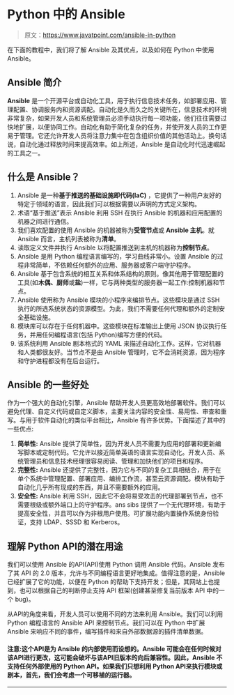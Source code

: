 # Python 中的 Ansible

> 原文：<https://www.javatpoint.com/ansible-in-python>

在下面的教程中，我们将了解 Ansible 及其优点，以及如何在 Python 中使用 Ansible。

## Ansible 简介

**Ansible** 是一个开源平台或自动化工具，用于执行信息技术任务，如部署应用、管理配置、协调服务内和资源调配。自动化是久而久之的关键所在，信息技术的环境非常复杂，如果开发人员和系统管理员必须手动执行每一项功能，他们往往需要过快地扩展，以便协同工作。自动化有助于简化复杂的任务，并使开发人员的工作更易于管理。它还允许开发人员将注意力集中在包含组织价值的其他活动上。换句话说，自动化通过释放时间来提高效率。如上所述，Ansible 是自动化时代迅速崛起的工具之一。

## 什么是 Ansible？

1.  Ansible 是一种**基于推送的基础设施即代码(IaC)** ，它提供了一种用户友好的特定于领域的语言，因此我们可以根据需要以声明的方式定义架构。
2.  术语“基于推送”表示 Ansible 利用 SSH 在执行 Ansible 的机器和应用配置的机器之间进行通信。
3.  我们喜欢配置的使用 Ansible 的机器被称为**受管节点**或 **Ansible 主机**。就 Ansible 而言，主机列表被称为**清单**。
4.  读取定义文件并执行 Ansible 以将配置推送到主机的机器称为**控制节点**。
5.  Ansible 是用 Python 编程语言编写的，学习曲线非常小。设置 Ansible 的过程非常简单，不依赖任何额外的应用、服务器或客户端守护程序。
6.  Ansible 基于包含系统的相互关系和体系结构的原则。像其他用于管理配置的工具(如**木偶、厨师**或**盐**)一样，它与两种类型的服务器一起工作:控制机器和节点。
7.  Ansible 使用称为 Ansible 模块的小程序来编排节点。这些模块是通过 SSH 执行的所选系统状态的资源模型。为此，我们不需要任何代理和额外的定制安全基础设施。
8.  模块库可以存在于任何机器中。这些模块在标准输出上使用 JSON 协议执行任务，并用任何编程语言(包括 Python)编写方便的代码。
9.  该系统利用 Ansible 剧本格式的 YAML 来描述自动化工作。这样，它对机器和人类都很友好。当节点不是由 Ansible 管理时，它不会消耗资源，因为程序和守护进程都没有在后台运行。

## Ansible 的一些好处

作为一个强大的自动化引擎，Ansible 帮助开发人员更高效地部署软件。我们可以避免代理、自定义代码或自定义脚本，主要关注内容的安全性、易用性、审查和重写。与用于软件自动化的类似平台相比，Ansible 有许多优势。下面描述了其中的一些优点:

1.  **简单性:** Ansible 提供了简单性，因为开发人员不需要为应用的部署和更新编写脚本或定制代码。它允许以接近简单英语的语言实现自动化。开发人员、系统管理员和信息技术经理很容易阅读、管理和加快他们的项目和程序。
2.  **完整性:** Ansible 还提供了完整性，因为它与不同的复杂工具相结合，用于在单个系统中管理配置、部署应用、编排工作流，甚至云资源调配。模块有助于自动化几乎所有现成的东西，并且不需要额外的应用。
3.  **安全性:** Ansible 利用 SSH，因此它不会将易受攻击的代理部署到节点，也不需要根级或额外端口上的守护程序。ans sibs 提供了一个无代理环境，有助于提高安全性，并且可以作为非根用户使用。可扩展功能内置操作系统身份验证，支持 LDAP、SSSD 和 Kerberos。

## 理解 Python API的潜在用途

我们可以使用 Ansible 的API(API)使用 Python 调用 Ansible 代码。Ansible 发布了其 API 的 2.0 版本，允许与不同编程语言更好地集成。值得注意的是，Ansible 已经扩展了它的功能，以便在 Python 的帮助下支持开发；但是，其网站上也提到，也可以根据自己的判断停止支持 API 框架(创建甚至修复当前版本 API 中的一个 bug)。

从API的角度来看，开发人员可以使用不同的方法来利用 Ansible。我们可以利用 Python 编程语言的 Ansible API 来控制节点。我们可以在 Python 中扩展 Ansible 来响应不同的事件，编写插件和来自外部数据源的插件清单数据。

#### 注意:这个API是为 Ansible 的内部使用而设想的。Ansible 可能会在任何时候对该API进行更改，这可能会破坏与该API旧版本的向后兼容性。因此，Ansible 不支持任何外部使用的 Python API。如果我们只想利用 Python API来执行模块或剧本，首先，我们会考虑一个可移植的运行器。

* * *